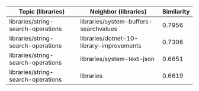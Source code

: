 | Topic (libraries) | Neighbor (libraries) | Similarity |
|-------------|-------------------|------------|
| libraries/string-search-operations | libraries/system-buffers-searchvalues | 0.7956 |
| libraries/string-search-operations | libraries/dotnet-10-library-improvements | 0.7306 |
| libraries/string-search-operations | libraries/system-text-json | 0.6651 |
| libraries/string-search-operations | libraries | 0.6619 |
